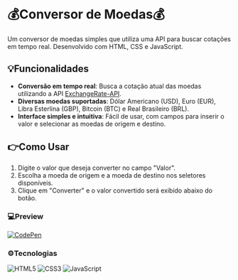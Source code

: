 # 💰Conversor de Moedas💰

Um conversor de moedas simples que utiliza uma API para buscar cotações em tempo real. Desenvolvido com HTML, CSS e JavaScript.

## 💡Funcionalidades

- **Conversão em tempo real**: Busca a cotação atual das moedas utilizando a API [ExchangeRate-API](https://www.exchangerate-api.com/).
- **Diversas moedas suportadas**: Dólar Americano (USD), Euro (EUR), Libra Esterlina (GBP), Bitcoin (BTC) e Real Brasileiro (BRL).
- **Interface simples e intuitiva**: Fácil de usar, com campos para inserir o valor e selecionar as moedas de origem e destino.

## 👉Como Usar

1. Digite o valor que deseja converter no campo "Valor".
2. Escolha a moeda de origem e a moeda de destino nos seletores disponíveis.
3. Clique em "Converter" e o valor convertido será exibido abaixo do botão.

### 💻Preview

[![CodePen](https://img.shields.io/badge/CodePen-white?style=for-the-badge&logo=codepen&logoColor=black)](https://codepen.io/rodr4g/full/eYxGVyP)

### ⚙️Tecnologias

![HTML5](https://img.shields.io/badge/html5-%23E34F26.svg?style=for-the-badge&logo=html5&logoColor=white) ![CSS3](https://img.shields.io/badge/css3-%231572B6.svg?style=for-the-badge&logo=css3&logoColor=white) ![JavaScript](https://img.shields.io/badge/javascript-%23323330.svg?style=for-the-badge&logo=javascript&logoColor=%23F7DF1E)
